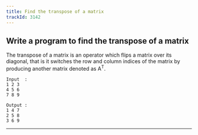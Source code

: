 ```yaml
---
title: Find the transpose of a matrix
trackId: 3142
---
```


## Write a program to find the transpose of a matrix

The transpose of a matrix is an operator which flips a matrix over its diagonal, that is it switches the row and column indices of the matrix by producing another matrix denoted as A<sup>T</sup>.

```
Input  :
1 2 3
4 5 6
7 8 9

Output :
1 4 7
2 5 8
3 6 9
```

---
